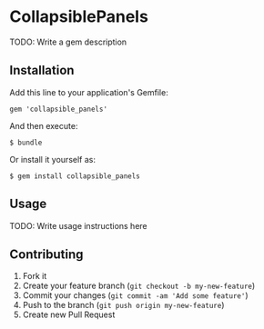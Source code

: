 # CollapsiblePanels

TODO: Write a gem description

## Installation

Add this line to your application's Gemfile:

    gem 'collapsible_panels'

And then execute:

    $ bundle

Or install it yourself as:

    $ gem install collapsible_panels

## Usage

TODO: Write usage instructions here

## Contributing

1. Fork it
2. Create your feature branch (`git checkout -b my-new-feature`)
3. Commit your changes (`git commit -am 'Add some feature'`)
4. Push to the branch (`git push origin my-new-feature`)
5. Create new Pull Request
